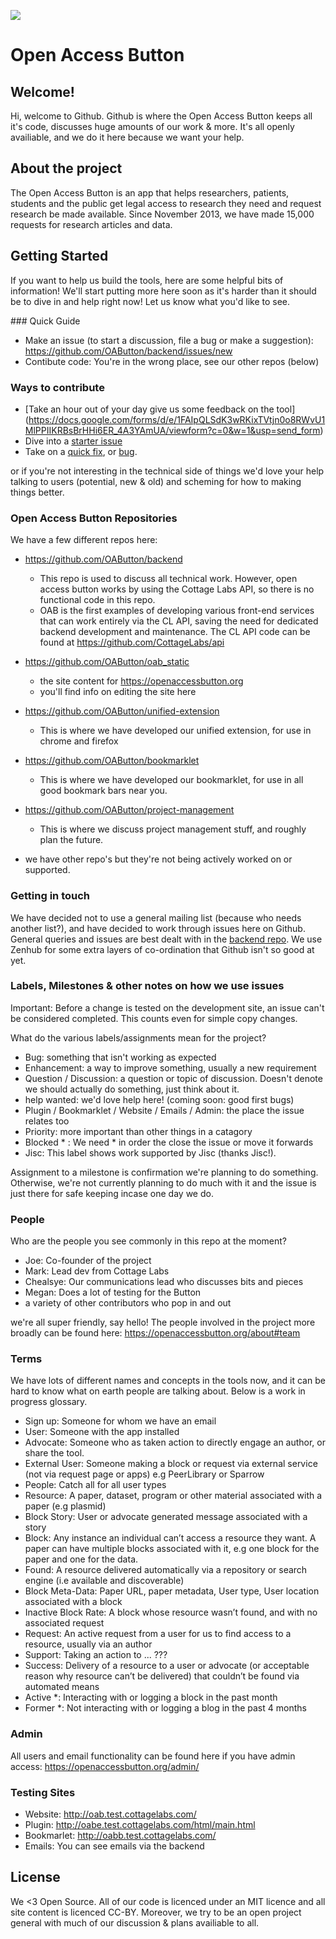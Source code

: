 <a href="https://zenhub.com"><img src="https://raw.githubusercontent.com/ZenHubIO/support/master/zenhub-badge.png"></a>
#  Open Access Button

## Welcome! 

Hi, welcome to Github. Github is where the Open Access Button keeps all it's code, discusses huge amounts of our work & more. It's all openly availiable, and we do it here because we want your help. 

## About the project

The Open Access Button is an app that helps researchers, patients, students and the public get legal access to research they need and request research be made available. Since November 2013, we have made 15,000 requests for research articles and data.

## Getting Started

If you want to help us build the tools, here are some helpful bits of information! We'll start putting more here soon as it's harder than it should be to dive in and help right now! Let us know what you'd like to see. 

### Quick Guide

* Make an issue (to start a discussion, file a bug or make a suggestion): https://github.com/OAButton/backend/issues/new 
* Contibute code: You're in the wrong place, see our other repos (below)

### Ways to contribute

* [Take an hour out of your day give us some feedback on the tool]
(https://docs.google.com/forms/d/e/1FAIpQLSdK3wRKixTVtjn0o8RWvU1MlPPIIKRBsBrHHi6ER_4A3YAmUA/viewform?c=0&w=1&usp=send_form)
* Dive into a [starter issue](https://github.com/OAButton/backend/issues?q=is%3Aopen+is%3Aissue+label%3A%22help+wanted%22)
* Take on a [quick fix](https://github.com/OAButton/backend/issues?q=is%3Aopen+is%3Aissue+label%3A%22Quick+Fix%22), or [bug](https://github.com/OAButton/backend/issues?q=is%3Aopen+is%3Aissue+label%3A%22Quick+Fix%22+label%3Abug). 

or if you're not interesting in the technical side of things we'd love your help talking to users (potential, new & old) and scheming for how to making things better. 

### Open Access Button Repositories

We have a few different repos here:

* https://github.com/OAButton/backend
    - This repo is used to discuss all technical work. However, open access button works by using the Cottage Labs API, so there is no functional code in this repo.
    - OAB is the first examples of developing various front-end services that can work entirely via the CL API, saving the need for dedicated backend development and maintenance. The CL API code can be found at https://github.com/CottageLabs/api
* https://github.com/OAButton/oab_static
    - the site content for https://openaccessbutton.org
    - you'll find info on editing the site here
* https://github.com/OAButton/unified-extension
    - This is where we have developed our unified extension, for use in chrome and firefox
* https://github.com/OAButton/bookmarklet
    - This is where we have developed our bookmarklet, for use in all good bookmark bars near you.
* https://github.com/OAButton/project-management
    - This is where we discuss project management stuff, and roughly plan the future.

* we have other repo's but they're not being actively worked on or supported.

### Getting in touch

We have decided not to use a general mailing list (because who needs another list?), and have decided to work through issues here on Github. General queries and issues are best dealt with in the [backend repo](https://github.com/OAButton/backend/issues/new). We use Zenhub for some extra layers of co-ordination that Github isn't so good at yet.

### Labels, Milestones & other notes on how we use issues

Important: Before a change is tested on the development site, an issue can't be considered completed. This counts even for simple copy changes. 

What do the various labels/assignments mean for the project?

* Bug: something that isn't working as expected
* Enhancement: a way to improve something, usually a new requirement
* Question / Discussion: a question or topic of discussion. Doesn't denote we should actually do something, just think about it. 
* help wanted: we'd love help here! (coming soon: good first bugs)
* Plugin / Bookmarklet / Website / Emails / Admin: the place the issue relates too
* Priority: more important than other things in a catagory
* Blocked * : We need * in order the close the issue or move it forwards
* Jisc: This label shows work supported by Jisc (thanks Jisc!). 

Assignment to a milestone is confirmation we're planning to do something. Otherwise, we're not currently planning to do much with it and the issue is just there for safe keeping incase one day we do. 

### People

Who are the people you see commonly in this repo at the moment? 

* Joe: Co-founder of the project
* Mark: Lead dev from Cottage Labs
* Chealsye: Our communications lead who discusses bits and pieces
* Megan: Does a lot of testing for the Button
* a variety of other contributors who pop in and out

we're all super friendly, say hello! The people involved in the project more broadly can be found here: https://openaccessbutton.org/about#team

### Terms

We have lots of different names and concepts in the tools now, and it can be hard to know what on earth people are talking about. Below is a work in progress glossary. 

* Sign up: Someone for whom we have an email
* User: Someone with the app installed
* Advocate: Someone who as taken action to directly engage an author, or share the tool. 
* External User: Someone making a block or request via external service (not via request page or apps) e.g PeerLibrary or Sparrow
* People: Catch all for all user types
* Resource: A paper, dataset, program or other material associated with a paper (e.g plasmid)
* Block Story: User or advocate generated message associated with a story
* Block: Any instance an individual can’t access a resource they want. A paper can have multiple blocks associated with it, e.g one block for the paper and one for the data.
* Found: A resource delivered automatically via a repository or search engine (i.e available and discoverable) 
* Block Meta-Data: Paper URL, paper metadata, User type, User location associated with a block
* Inactive Block Rate: A block whose resource wasn’t found, and with no associated request
* Request: An active request from a user for us to find access to a resource, usually via an author
* Support: Taking an action to ... ??? 
* Success: Delivery of a resource to a user or advocate (or acceptable reason why resource can’t be delivered) that couldn’t be found via automated means
* Active *: Interacting with or logging a block in the past month
* Former *: Not interacting with or logging a blog in the past 4 months

### Admin

All users and email functionality can be found here if you have admin access: https://openaccessbutton.org/admin/

### Testing Sites

* Website: http://oab.test.cottagelabs.com/
* Plugin: http://oabe.test.cottagelabs.com/html/main.html
* Bookmarlet: http://oabb.test.cottagelabs.com/
* Emails: You can see emails via the backend
## License

We <3 Open Source. All of our code is licenced under an MIT licence and all site content is licenced CC-BY. Moreover, we try to be an open project general with much of our discussion & plans availiable to all. 

